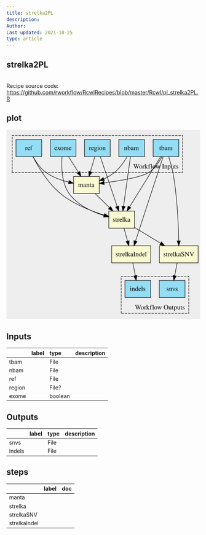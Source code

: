 ```yaml
---
title: strelka2PL
description: 
Author: 
Last updated: 2021-10-25
type: article
---
```

## strelka2PL
<br>Recipe source code: <https://github.com/rworkflow/RcwlRecipes/blob/master/Rcwl/pl_strelka2PL.R>
## plot
![## strelka2PL](/plots/strelka2PL.svg)
## Inputs
|       |label |type    |description  |
|:------|:-----|:-------|:------------|
|tbam   |      |File    |  |
|nbam   |      |File    |  |
|ref    |      |File    |  |
|region |      |File?   |  |
|exome  |      |boolean |  |
## Outputs
|       |label        |type |description  |
|:------|:------------|:----|:------------|
|snvs   |  |File |  |
|indels |  |File |  |
## steps
|             |label        |doc          |
|:------------|:------------|:------------|
|manta        |  |  |
|strelka      |  |  |
|strelkaSNV   |  |  |
|strelkaIndel |  |  |

